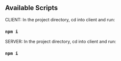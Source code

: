 ## Available Scripts

CLIENT: In the project directory, cd into client and run:

### `npm i`

SERVER: In the project directory, cd into client and run:

### `npm i`
